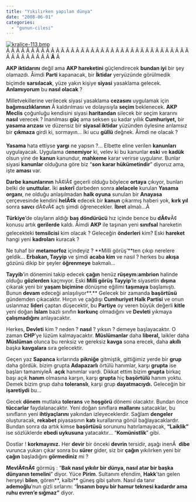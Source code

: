 ```yaml
---
title: "Yıkılırken yapılan dünya"
date: "2008-06-01"
categories: 
  - "gunun-cilesi"
---
```


[![kralice-113.bmp](/uploads/2008/06/kralice-113.bmp)](/uploads/2008/06/kralice-113.bmp "kralice-113.bmp")Â Â Â Â Â Â Â Â Â Â Â Â Â Â Â Â Â Â Â Â Â Â Â Â Â Â Â Â Â Â Â Â Â Â Â Â Â Â Â Â Â Â Â Â Â Â **Â** Â 

**AKP iktidarını** değil ama **AKP hareketini** güçlendirecek **bundan iyi** bir şey olamazdı. Åimdi **Parti** kapanacak, bir **İktidar** yeryüzünde görülmedik biçimde **sarsılacak**, yüze yakın kişiye **siyasi** yasaklama gelecek. **Anlamıyorum** bu **nasıl olacak** ?

Milletvekillerine verilecek siyasi yasaklama **cezasını** uygulamak için **bağımsızlıklarının** Â kaldırılması ve dolayısıyla **seçim** beklenecek. **AKP Meclis** çoğunluğu kendisini siyasi **haritandan** silecek bir seçim kararını **nasıl** verecek ? İnanılması **güç** ama seksen şu kadar yıllık **Cumhuriyet,** bir **yasama arızası** ve düzensiz bir **siyasal iktidar** yüzünden öylesine anlamsız bir **çıkmaza** girdi ki, sormayın… İki ucu **güllü** değnek. Åimdi ne olacak ?

**Yasama** hata ettiyse **yargı** ne yapsın ?… Elbette eline verilen **kanunları** uygulayacak. Uygulama d**enemiyor** ki, velev ki bu kanunlar **eski** ve **kadük** olsun yine de **kanun** kanundur, **mahkeme** karar verirse uygulanır. Bunlar siyasi **kanunlar** olduğuna göre biz “**son karar hükümetindir**” diyoruz ama, işte **aması** var.

**Darbe kanunlarının** hÃ¢lÃ¢ geçerli olduğu böylece **ortaya** çıkıyor, bunları belki de **unuttular.** İki **askerî** darbeden sonra **alelacele** kurulan **Yasama organı**, ne olduğu anlaşılmadan **halk oyuna** sunulan bir **Anayasa** çerçevesinde kendini **helÃ¢k** edecek bir **kanun** çıkarmış haberi yok, **kırk yıl** sonra **savcı** dÃ¢vÃ¢ açtı şimdi öğrenecekler. **İbret** almalı…Â 

**Türkiye**’de olayların aldığı **baş döndürücü** hız içinde bence bu **dÃ¢v**Ã¢ konusu artık **gerilerde** kaldı. Åimdi **AKP** ile taşınan yeni **sınıfsal** hareketin gelecekteki **temsilcisi** kim olacak ? Geleceğin **önderleri** kim? Eski **hareket** hangi yeni **kadroları** kuracak ?

Ne tuhaf bir **metamorfoz** içindeyiz ? **Milli görüş’**ten çıkıp nerelere geldik… **Erbakan, Tayyip** ve şimdi **acaba kim** ve nasıl ? herkes bu **akışa** gözünü dikip bir şeyler **öğrenmeye** bakmalı…

**Tayyib**’in dönemini takip edecek **çağın** henüz **rüşeym:ambrion** halinde olduğu **gözlerden** kaçmıyor. Eski **Milli görüş** **Tayyip**’le siyasetin **dışına** çıkarak yeni bir **yaşam biçimine** dönüşme eğilimi **taşımaya** başlamıştı. Bunun **devam** edeceği anlaşılıyor**.** Gelecek bir zamanda **başörtüsü** gündemden çıkacaktır. Hırçın ve çağdışı **Cumhuriyet Halk Partisi** ve onun uslanmaz **lideri** çaptan düşecektir, bu **Partiye** oy veren büyük değerli **kitle** yeni doğan **İslam** bazlı sınıfın **korkunç** olmadığını ve **Devleti** yıkmaya **çalışmadığını** anlayacaktır.

Herkes, **Devleti** kim ? neden ? **nasıl** ? yıksın ? demeye başlayacaktır. O zaman **CHP**’ye lüzüm kalmayacaktır. **Müslümanlar** daha **liberal,** laikler daha **Müslüman** olunca bu renksiz ve gereksiz **kavga** sona erecek, daha **akıllı** başka **kavgalara** sıra gelecektir.

Geçen yaz **Sapanca** kırlarında **pikniğe** gitmiştik, gittiğimiz yerde bir **grup** daha gördük. bizim grupta **Adapazarlı** örtülü hanımlar, karşı **grupta** ise başları tamamiyleÂ  **açık** hanımlar vardı. Dikkat ettim bizim **grupta** birkaç başı açık **hanım** olmasına karşın, karşı **grupta** hiç **başörtülü** hanım yoktu. Demek bizim grup daha **toleranslı**, karşi grup **dayatmacıydı.** Geleceğin bir **işaretiydi** bu...

Gecek **dönem** mutlaka **tolerans** ve **hoşgörü** dönemi olacaktır. Bundan önce **tüccarlar** faydalanacaktır. Yeni doğan sınıflara **mallarını** satacaklar, bu sınıfların yeni **ihtiyaçlarını** yakından izleyeceklerdir. Sağlam **dengeler** oluşturacak, **rekabet** piyasasının **katı** kurallarına gönül bağlayacaklardır. Bundan sonra da artık kimse **başörtüsü** sorununu hatırlamayacak, **“Laiklik”** ise sözlüklerde **ebedi uykusuna** yatacaktır… “**Komünistlik**” gibi.

Dostlar ! **korkmayınız.** Her **devir** bir önceki **devrin** tersidir, aşağı inenÂ  **dibe** vurunca yukarı çıkar sonra bu **sürer** gider, siz bir **çağın** yıkılırken yeni bir **çağın** başladığını **görmediniz** mi ?

**MevlÃ¢nÃ¢** görmüş : “**Bak nasıl yıkılır bir dünya, nasıl atar bir başka dünyanın temelini**” diyor. Yüce **Pirim**. Sultanım efendim, **Hakk**’tan gelen herşeyi **bilen**, gören**, kalbi** güneş gibi şahım. Nasıl da tanır **ademoğlu**’nun gizli sırlarını: “**İnsanın boyu bir hamur teknesi kadardır ama ruhu evren’e sığmaz”** diyor.
